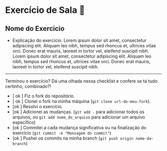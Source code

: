 # Exercício de Sala 🏫  

## Nome do Exercicio

- Explicação do exercício: Lorem ipsum dolor sit amet, consectetur adipiscing elit. Aliquam leo nibh, tempus sed rhoncus et, ultrices vitae orci.
Donec erat mauris, laoreet in tortor vel, eleifend suscipit nibh. Lorem ipsum dolor sit amet, consectetur adipiscing elit.
Aliquam leo nibh, tempus sed rhoncus et, ultrices vitae orci. Donec erat mauris, laoreet in tortor vel, eleifend suscipit nibh. 
---

Terminou o exercício? Dá uma olhada nessa checklist e confere se tá tudo certinho, combinado?!

- [ ok ] Fiz o fork do repositório.
- [ ok ] Clonei o fork na minha máquina (`git clone url-do-meu-fork`).
- [ok ] Resolvi o exercício.
- [ok ] Adicionei as mudanças. (`git add .` para adicionar todos os arquivos, ou `git add nome_do_arquivo` para adicionar um arquivo específico)
- [ok ] Commitei a cada mudança significativa ou na finalização do exercício (`git commit -m "Mensagem do commit"`)
- [ok ] Pushei os commits na minha branch (`git push origin nome-da-branch`)
